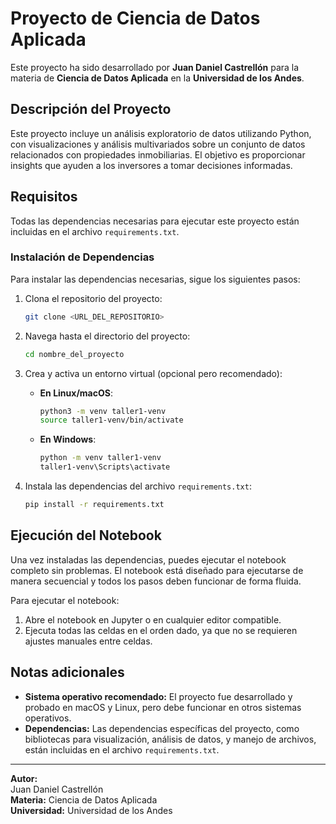 # Proyecto de Ciencia de Datos Aplicada

Este proyecto ha sido desarrollado por **Juan Daniel Castrellón** para la materia de **Ciencia de Datos Aplicada** en la **Universidad de los Andes**.

## Descripción del Proyecto

Este proyecto incluye un análisis exploratorio de datos utilizando Python, con visualizaciones y análisis multivariados sobre un conjunto de datos relacionados con propiedades inmobiliarias. El objetivo es proporcionar insights que ayuden a los inversores a tomar decisiones informadas.

## Requisitos

Todas las dependencias necesarias para ejecutar este proyecto están incluidas en el archivo `requirements.txt`.

### Instalación de Dependencias

Para instalar las dependencias necesarias, sigue los siguientes pasos:

1. Clona el repositorio del proyecto:

    ```bash
    git clone <URL_DEL_REPOSITORIO>
    ```

2. Navega hasta el directorio del proyecto:

    ```bash
    cd nombre_del_proyecto
    ```

3. Crea y activa un entorno virtual (opcional pero recomendado):

    - **En Linux/macOS**:
  
      ```bash
      python3 -m venv taller1-venv
      source taller1-venv/bin/activate
      ```

    - **En Windows**:

      ```bash
      python -m venv taller1-venv
      taller1-venv\Scripts\activate
      ```

4. Instala las dependencias del archivo `requirements.txt`:

    ```bash
    pip install -r requirements.txt
    ```

## Ejecución del Notebook

Una vez instaladas las dependencias, puedes ejecutar el notebook completo sin problemas. El notebook está diseñado para ejecutarse de manera secuencial y todos los pasos deben funcionar de forma fluida.

Para ejecutar el notebook:

1. Abre el notebook en Jupyter o en cualquier editor compatible.
2. Ejecuta todas las celdas en el orden dado, ya que no se requieren ajustes manuales entre celdas.

## Notas adicionales

- **Sistema operativo recomendado:** El proyecto fue desarrollado y probado en macOS y Linux, pero debe funcionar en otros sistemas operativos.
- **Dependencias:** Las dependencias específicas del proyecto, como bibliotecas para visualización, análisis de datos, y manejo de archivos, están incluidas en el archivo `requirements.txt`.

---

**Autor:**  
Juan Daniel Castrellón  
**Materia:** Ciencia de Datos Aplicada  
**Universidad:** Universidad de los Andes

